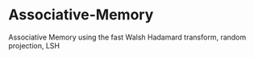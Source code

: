 # Associative-Memory
Associative Memory using the fast Walsh Hadamard transform, random projection, LSH

